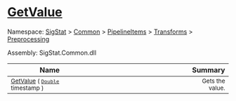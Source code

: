 # [GetValue](./CubicInterpolation-100663727.md)

Namespace: [SigStat]() > [Common](./../../../../README.md) > [PipelineItems]() > [Transforms]() > [Preprocessing](./../README.md)

Assembly: SigStat.Common.dll

| Name | Summary  |
| ------| -----------:|
| <sub>[GetValue](./CubicInterpolation-100663727.md) ( [`Double`](https://docs.microsoft.com/en-us/dotnet/api/System.Double) timestamp )</sub> | <img width=225/><sub>Gets the value.</sub>
